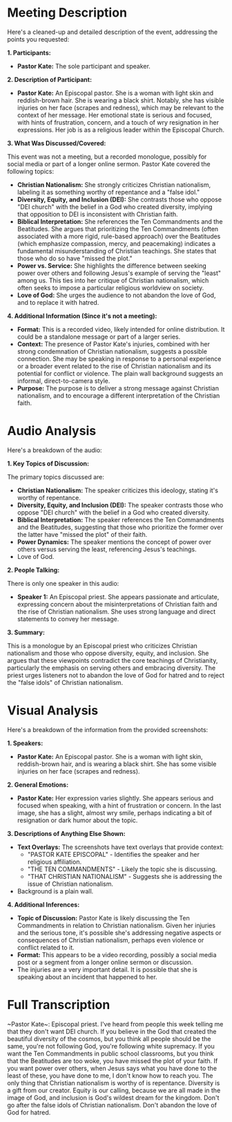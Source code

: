 # Meeting Description

Here's a cleaned-up and detailed description of the event, addressing the points you requested:

**1. Participants:**

*   **Pastor Kate:** The sole participant and speaker.

**2. Description of Participant:**

*   **Pastor Kate:** An Episcopal pastor. She is a woman with light skin and reddish-brown hair. She is wearing a black shirt. Notably, she has visible injuries on her face (scrapes and redness), which may be relevant to the context of her message. Her emotional state is serious and focused, with hints of frustration, concern, and a touch of wry resignation in her expressions. Her job is as a religious leader within the Episcopal Church.

**3. What Was Discussed/Covered:**

This event was not a meeting, but a recorded monologue, possibly for social media or part of a longer online sermon. Pastor Kate covered the following topics:

*   **Christian Nationalism:** She strongly criticizes Christian nationalism, labeling it as something worthy of repentance and a "false idol."
*   **Diversity, Equity, and Inclusion (DEI):** She contrasts those who oppose "DEI church" with the belief in a God who created diversity, implying that opposition to DEI is inconsistent with Christian faith.
*   **Biblical Interpretation:** She references the Ten Commandments and the Beatitudes. She argues that prioritizing the Ten Commandments (often associated with a more rigid, rule-based approach) over the Beatitudes (which emphasize compassion, mercy, and peacemaking) indicates a fundamental misunderstanding of Christian teachings. She states that those who do so have "missed the plot."
*   **Power vs. Service:** She highlights the difference between seeking power over others and following Jesus's example of serving the "least" among us. This ties into her critique of Christian nationalism, which often seeks to impose a particular religious worldview on society.
* **Love of God:** She urges the audience to not abandon the love of God, and to replace it with hatred.

**4. Additional Information (Since it's not a meeting):**

*   **Format:** This is a recorded video, likely intended for online distribution. It could be a standalone message or part of a larger series.
*   **Context:** The presence of Pastor Kate's injuries, combined with her strong condemnation of Christian nationalism, suggests a possible connection. She may be speaking in response to a personal experience or a broader event related to the rise of Christian nationalism and its potential for conflict or violence. The plain wall background suggests an informal, direct-to-camera style.
* **Purpose:** The purpose is to deliver a strong message against Christian nationalism, and to encourage a different interpretation of the Christian faith.



# Audio Analysis

Here's a breakdown of the audio:

**1. Key Topics of Discussion:**

The primary topics discussed are:

*   **Christian Nationalism:** The speaker criticizes this ideology, stating it's worthy of repentance.
*   **Diversity, Equity, and Inclusion (DEI):** The speaker contrasts those who oppose "DEI church" with the belief in a God who created diversity.
*   **Biblical Interpretation:** The speaker references the Ten Commandments and the Beatitudes, suggesting that those who prioritize the former over the latter have "missed the plot" of their faith.
*   **Power Dynamics:** The speaker mentions the concept of power over others versus serving the least, referencing Jesus's teachings.
*   Love of God.

**2. People Talking:**

There is only one speaker in this audio:

*   **Speaker 1:** An Episcopal priest. She appears passionate and articulate, expressing concern about the misinterpretations of Christian faith and the rise of Christian nationalism. She uses strong language and direct statements to convey her message.

**3. Summary:**

This is a monologue by an Episcopal priest who criticizes Christian nationalism and those who oppose diversity, equity, and inclusion. She argues that these viewpoints contradict the core teachings of Christianity, particularly the emphasis on serving others and embracing diversity. The priest urges listeners not to abandon the love of God for hatred and to reject the "false idols" of Christian nationalism.



# Visual Analysis

Here's a breakdown of the information from the provided screenshots:

**1. Speakers:**

*   **Pastor Kate:** An Episcopal pastor. She is a woman with light skin, reddish-brown hair, and is wearing a black shirt. She has some visible injuries on her face (scrapes and redness).

**2. General Emotions:**

*   **Pastor Kate:** Her expression varies slightly. She appears serious and focused when speaking, with a hint of frustration or concern. In the last image, she has a slight, almost wry smile, perhaps indicating a bit of resignation or dark humor about the topic.

**3. Descriptions of Anything Else Shown:**

*   **Text Overlays:** The screenshots have text overlays that provide context:
    *   "PASTOR KATE EPISCOPAL" - Identifies the speaker and her religious affiliation.
    *   "THE TEN COMMANDMENTS" - Likely the topic she is discussing.
    *   "THAT CHRISTIAN NATIONALISM" - Suggests she is addressing the issue of Christian nationalism.
* Background is a plain wall.

**4. Additional Inferences:**

*   **Topic of Discussion:** Pastor Kate is likely discussing the Ten Commandments in relation to Christian nationalism. Given her injuries and the serious tone, it's possible she's addressing negative aspects or consequences of Christian nationalism, perhaps even violence or conflict related to it.
*   **Format:** This appears to be a video recording, possibly a social media post or a segment from a longer online sermon or discussion.
* The injuries are a very important detail. It is possible that she is speaking about an incident that happened to her.



# Full Transcription

~Pastor Kate~: Episcopal priest. I've heard from people this week telling me that they don't want DEI church. If you believe in the God that created the beautiful diversity of the cosmos, but you think all people should be the same, you're not following God, you're following white supremacy. If you want the Ten Commandments in public school classrooms, but you think that the Beatitudes are too woke, you have missed the plot of your faith. If you want power over others, when Jesus says what you have done to the least of these, you have done to me, I don't know how to reach you. The only thing that Christian nationalism is worthy of is repentance. Diversity is a gift from our creator. Equity is our calling, because we are all made in the image of God, and inclusion is God's wildest dream for the kingdom. Don't go after the false idols of Christian nationalism. Don't abandon the love of God for hatred.
